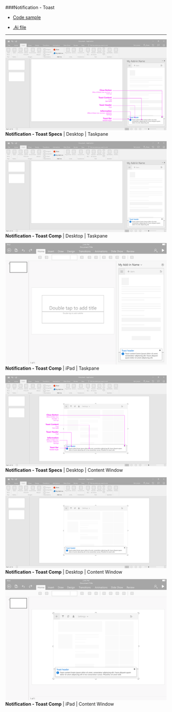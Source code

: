 ###Notification - Toast
* [Code sample](www.github.com/officedev/codesamples)

* [.Ai file](https://github.com/OfficeDev/Office-Add-in-UX-Design-Patterns/blob/master/Patterns/Source%20Files/Notification_toast.ai)

***

![Notification - Toast](https://raw.githubusercontent.com/Alec-McGinnis/add-in_codesample_links/master/PNGs/toast2/Notification_toast_Desktop%20Task%20Pane%20Callouts.png)
**Notification - Toast Specs** | Desktop | Taskpane  


![Notification - Toast](https://raw.githubusercontent.com/Alec-McGinnis/add-in_codesample_links/master/PNGs/toast2/Notification_toast_Desktop%20Task%20Pane.png)
**Notification - Toast Comp** | Desktop | Taskpane  


![Notification - Toast](https://raw.githubusercontent.com/Alec-McGinnis/add-in_codesample_links/master/PNGs/toast2/Notification_toast_iPad%20Task%20Pane.png)
**Notification - Toast Comp** | iPad | Taskpane  


![Notification - Toast](https://raw.githubusercontent.com/Alec-McGinnis/add-in_codesample_links/master/PNGs/toast2/Notification_toast_Desktop%20Content%20Window%20Callouts.png)
**Notification - Toast Specs** | Desktop | Content Window  


![Notification - Toast](https://raw.githubusercontent.com/Alec-McGinnis/add-in_codesample_links/master/PNGs/toast2/Notification_toast_Desktop%20Content%20Window.png)
**Notification - Toast Comp** | Desktop | Content Window  


![Notification - Toast](https://raw.githubusercontent.com/Alec-McGinnis/add-in_codesample_links/master/PNGs/toast2/Notification_toast_iPad%20Content%20Window.png)
**Notification - Toast Comp** | iPad | Content Window  

